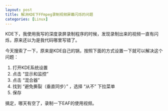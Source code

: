 ```yaml
---
layout: post
title: 解决KDE下FFmpeg录制视频屏幕闪烁的问题
categories: [Linux]
---
```


KDE下，我使用我写的深度录屏录制程序的时候，发现录制出来的视频一直有闪烁，原来还以为是我代码哪里写错了。

今天搜索了一下，原来是KDE自己的锅，按照下面的方式设置一下就可以解决这个问题：

1. 打开KDE系统设置
2. 点击 “显示和监控”
3. 点击 “混合器”
4. 找到 “避免撕裂（垂直同步）” ，选择 “从不” 下拉菜单
5. 保存

搞定，哪天有空了，录制一下EAF的使用视频。
